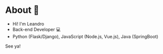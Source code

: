 # About 🌱
- Hi! I'm Leandro
- Back-end Developer 💻
- Python (Flask/Django), JavaScript (Node.js, Vue.js), Java (SpringBoot)

See ya!

<!---
leandro-alvesc/leandro-alvesc is a ✨ special ✨ repository because its `README.md` (this file) appears on your GitHub profile.
You can click the Preview link to take a look at your changes.
--->
